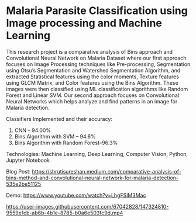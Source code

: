 # Malaria Parasite Classification using Image processing and Machine Learning

This research project is a comparative analysis of Bins approach and Convolutional Neural Network on Malaria Dataset where our first approach focuses on Image Processing techniques like Pre-processing, Segmentation using Otsu’s Segmentation and Watershed Segmentation Algorithm, and extracted Statistical features using the color moments, Texture features using GLCM Matrix, and Color features using the Bins Algorithm. These images were then classified using ML classification algorithms like Random Forest and Linear SVM. Our second approach focuses on Convolutional Neural Networks which helps analyze and find patterns in an image for Malaria detection.

Classifiers Implemented and their accuracy:
1. CNN – 94.00%
2. Bins Algorithm with SVM – 94.6%
3. Bins Algorithm with Random Forest–96.3%

Technologies: Machine Learning, Deep Learning, Computer Vision, Python, Jupyter Notebook


Blog Post: https://shrutisureshan.medium.com/comparative-analysis-of-bins-method-and-convolutional-neural-network-for-malaria-detection-535e2be51125

Demo: https://www.youtube.com/watch?v=LhgFSlM3Mac



https://user-images.githubusercontent.com/67042828/147324810-9559e1cb-ab6b-4b1e-8785-b0a6e503fc9d.mp4


